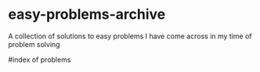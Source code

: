 # easy-problems-archive
A collection of solutions to easy problems I have come across in my time of problem solving

#index of problems
